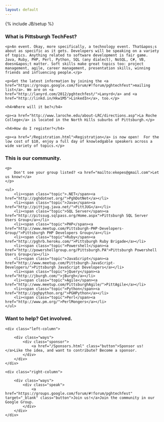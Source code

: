 ```yaml
---
layout: default
---
```

{% include JB/setup %}

<div class="about">
	<h3>What is Pittsburgh TechFest?</h3>

	<p>An event. Okay, more specifically, a technology event. That&apos;s about as specific as it gets. Developers will be speaking on a variety of topics. Anything related to software development is fair game. Java, Ruby, PHP, Perl, Python, SQL (any dialect), NoSQL, C#, VB, doesn&apos;t matter. Soft skills make great topics too: project management, agile, career management, presentation skills, winning friends and influencing people.</p>

	<p>Get the latest information by joining the <a href="https://groups.google.com/forum/#!forum/pghtechfest">mailing list</a>. We are on <a href="http://lanyrd.com/2012/pghtechfest/">Lanyrd</a> and <a href="http://linkd.in/Hkw1M5">LinkedIn</a>, too.</p>

	<h4>Where will it be?</h4>

	<p><a href="http://www.laroche.edu/about-LRC/directions.asp">La Roche College</a> is located in the North Hills suburbs of Pittsburgh.</p>

	<h4>How do I register?</h4>

	<p><a href="/Registration.html">Registration</a> is now open!  For the low cost of $10, enjoy a full day of knowledgable speakers across a wide variety of topics.</p>
</div>

<div class="user-groups">
	<h3>This is our community.</h3>

	<p>
		Don't see your group listed? <a href="mailto:ekepes@gmail.com">Let us know!</a>
	</p>

	<ul>
		<li><span class="topic">.NET</span><a href="http://pghdotnet.org/">PghDotNet</a></li>
		<li><span class="topic">Java</span><a href="http://pittjug.java.net/">PittJUG</a></li>
		<li><span class="topic">SQL Server</span><a href="http://pitssug.sqlpass.org/Home.aspx">Pittsburgh SQL Server Users Group</a></li>
		<li><span class="topic">PHP</span><a href="http://www.meetup.com/Pittsburgh-PHP-Developers-Group/">Pittsburgh PHP Developers Group</a></li>
		<li><span class="topic">Ruby</span><a href="http://pghrb.heroku.com/">Pittsburgh Ruby Brigade</a></li>
		<li><span class="topic">Powershell</span><a href="http://powershellgroup.org/Pittsburgh.PA">Pittsburgh Powershell Users Group</a></li>
		<li><span class="topic">JavaScript</span><a href="http://www.meetup.com/Pittsburgh-JavaScript-Developers/">Pittsburgh JavaScript Developers</a></li>
		<li><span class="topic">jQuery</span><a href="http://jburgh.com/">jBurgh</a></li>
		<li><span class="topic">Agile</span><a href="http://www.meetup.com/PittsburghAgile/">PittAgile</a></li>
		<li><span class="topic">Python</span><a href="http://pghpython.org/">PGHPython</a></li>
		<li><span class="topic">Perl</span><a href="http://www.pm.org/">PerlMongers</a></li>
	</ul>
</div>

<div class="help-out">
	<h3>Want to help? Get involved.</h3>
	<a name="help-out"></a>

	<div class="left-column">

		<div class="ways">
			<div class="sponsor">
				<a href="/Sponsors.html" class="button">Sponsor us!</a>Like the idea, and want to contribute? Become a sponsor.
			</div>
		</div>
	</div>

	<div class="right-column">

		<div class="ways">
			<div class="speak">
				<a href="https://groups.google.com/forum/#!forum/pghtechfest" target="_blank" class="button">Join us!</a>Join the community in our Google Group.
			</div>
		</div>
	</div>

	
</div>



<!--
In the Fall of 2011, the organizers of Pittsburgh Code Camp decided to see if the other User Groups in the
Pittsburgh area would be interested in having an event where developers interested in all sorts of technologies
could gather together and learn from each other. Everyone agreed that it was a good idea and Pittsburgh TechFest
was born.

We are currently accepting submissions for presentations. Anything related to software development is fair game.
Java, Ruby, PHP, Perl, Python, SQL (any dialect), NoSQL, C#, VB, doesn't matter. "Soft" skills like project management,
agile, career management, presentation skills, winning friends and influencing people - all good topics. Click on
the "Speakers" tab above to submit your talk.

We are also accepting sponsors. Click on the "Sponsors" link above for more information.

If you would like to stay up to date on the latest happenings, join our mailing list on
 [Google Groups](https://groups.google.com/forum/#!forum/pghtechfest).

[La Roche College](http://www.laroche.edu/about-LRC/directions.asp) is located in the North Hills suburbs of Pittsburgh.

We are on [Lanyrd](http://lanyrd.com/2012/pghtechfest/) and [LinkedIn](http://linkd.in/Hkw1M5), too.

Registration will be opening in late April/early May - check back for updates. Note that this will not be a free
event, but we are expecting the cost to be very low (in the neighborhood of $10).

#### Recent News

<ul class="posts">
  {% for post in site.posts %}
    <li><span>{{ post.date | date_to_string }}</span> &raquo; <a href="{{ BASE_PATH }}{{ post.url }}">{{ post.title }}</a></li>
  {% endfor %}
</ul>
-->